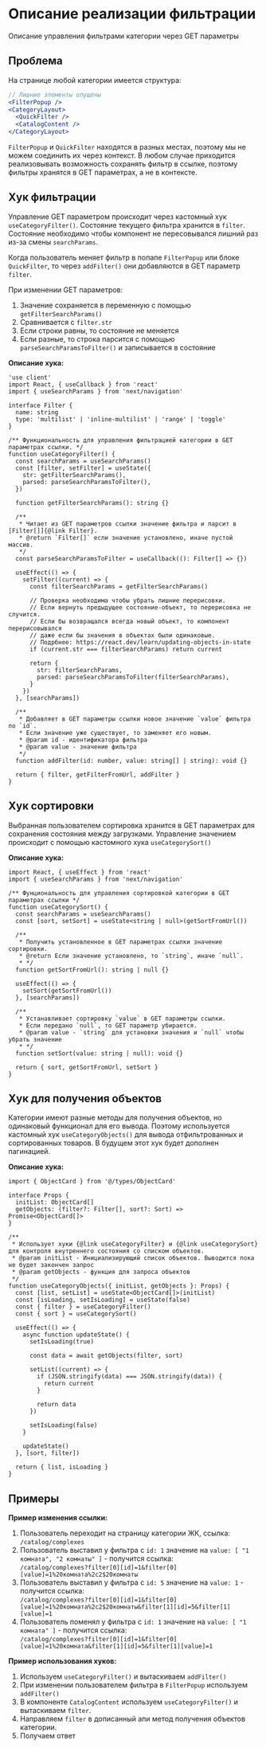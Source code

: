 # Описание реализации фильтрации

Описание управления фильтрами категории через GET параметры

## Проблема

На странице любой категории имеется структура:

```jsx
// Лишние элементы опущены
<FilterPopup />
<CategoryLayout>
  <QuickFilter />
  <CatalogContent />
</CategoryLayout>
```

`FilterPopup` и `QuickFilter` находятся в разных местах, поэтому мы не можем соединить их через контекст.
В любом случае приходится реализовывать возможность сохранять фильтр в ссылке,
поэтому фильтры хранятся в GET параметрах, а не в контексте.

## Хук фильтрации

Управление GET параметром происходит через кастомный хук `useCategoryFilter()`.
Состояние текущего фильтра хранится в `filter`. Состояние необходимо чтобы компонент не пересовывался лишний раз из-за
смены `searchParams`.

Когда пользователь меняет фильтр в попапе `FilterPopup` или блоке `QuickFilter`,
то через `addFilter()` они добавляются в GET параметр `filter`.

При изменении GET параметров:

1. Значение сохраняется в переменную с помощью `getFilterSearchParams()`
2. Сравнивается с `filter.str`
3. Если строки равны, то состояние не меняется
4. Если разные, то строка парсится с помощью `parseSearchParamsToFilter()` и записывается в состояние

**Описание хука:**

```tsx
'use client'
import React, { useCallback } from 'react'
import { useSearchParams } from 'next/navigation'

interface Filter {
  name: string
  type: 'multilist' | 'inline-multilist' | 'range' | 'toggle'
}

/** Функциональность для управления фильтрацией категории в GET параметрах ссылки. */
function useCategoryFilter() {
  const searchParams = useSearchParams()
  const [filter, setFilter] = useState({
    str: getFilterSearchParams(),
    parsed: parseSearchParamsToFilter(),
  })

  function getFilterSearchParams(): string {}

  /**
   * Читает из GET параметров ссылки значение фильтра и парсит в [Filter[]]{@link Filter}.
   * @return `Filter[]` если значение установлено, иначе пустой массив.
   */
  const parseSearchParamsToFilter = useCallback((): Filter[] => {})

  useEffect(() => {
    setFilter((current) => {
      const filterSearchParams = getFilterSearchParams()

      // Проверка необходима чтобы убрать лишние перерисовки.
      // Если вернуть предыдущее состояние-объект, то перерисовка не случится.
      // Если бы возвращался всегда новый объект, то компонент перерисовывался
      // даже если бы значения в объектах были одинаковые.
      // Подрбнее: https://react.dev/learn/updating-objects-in-state
      if (current.str === filterSearchParams) return current

      return {
        str: filterSearchParams,
        parsed: parseSearchParamsToFilter(filterSearchParams),
      }
    })
  }, [searchParams])

  /**
   * Добавляет в GET параметры ссылки новое значение `value` фильтра по `id`.
   * Если значение уже существует, то заменяет его новым.
   * @param id - идентификатора фильтра
   * @param value - значение фильтра
   */
  function addFilter(id: number, value: string[] | string): void {}

  return { filter, getFilterFromUrl, addFilter }
}
```

## Хук сортировки

Выбранная пользователем сортировка хранится в GET параметрах для сохранения состояния между загрузками.
Управление значением происходит с помощью кастомного хука `useCategorySort()`

**Описание хука:**

```tsx
import React, { useEffect } from 'react'
import { useSearchParams } from 'next/navigation'

/** Фунциональность для управления сортировкой категории в GET параметрах ссылки */
function useCategorySort() {
  const searchParams = useSearchParams()
  const [sort, setSort] = useState<string | null>(getSortFromUrl())

  /**
   * Получить установленное в GET параметрах ссылки значение сортировки.
   * @return Если значение установлено, то `string`, иначе `null`.
   * */
  function getSortFromUrl(): string | null {}

  useEffect(() => {
    setSort(getSortFromUrl())
  }, [searchParams])

  /**
   * Устанавливает сортировку `value` в GET параметры ссылки.
   * Если передано `null`, то GET параметр убирается.
   * @param value - `string` для установки значения и `null` чтобы убрать значение
   * */
  function setSort(value: string | null): void {}

  return { sort, getSortFromUrl, setSort }
}
```

## Хук для получения объектов

Категории имеют разные методы для получения объектов, но одинаковый функционал для его вывода.
Поэтому используется кастомный хук `useCategoryObjects()` для вывода отфильтрованных и сортированных товаров. В будущем
этот хук будет дополнен пагинацией.

**Описание хука:**

```tsx
import { ObjectCard } from '@/types/ObjectCard'

interface Props {
  initList: ObjectCard[]
  getObjects: (filter?: Filter[], sort?: Sort) => Promise<ObjectCard[]>
}

/**
 * Использует хуки {@link useCategoryFilter} и {@link useCategorySort} для контроля внутреннего состояния со списком объектов.
 * @param initList - Инициализирующий список объектов. Выводится пока не будет закончен запрос
 * @param getObjects - функция для запроса объектов
 */
function useCategoryObjects({ initList, getObjects }: Props) {
  const [list, setList] = useState<ObjectCard[]>(initList)
  const [isLoading, setIsLoading] = useState(false)
  const { filter } = useCategoryFilter()
  const { sort } = useCategorySort()

  useEffect(() => {
    async function updateState() {
      setIsLoading(true)

      const data = await getObjects(filter, sort)

      setList((current) => {
        if (JSON.stringify(data) === JSON.stringify(data)) {
          return current
        }

        return data
      })

      setIsLoading(false)
    }

    updateState()
  }, [sort, filter])

  return { list, isLoading }
}
```

## Примеры

**Пример изменения ссылки:**

1. Пользователь переходит на страницу категории ЖК, ссылка:<br>
   `/catalog/complexes`
2. Пользователь выставил у фильтра с `id: 1` значение на `value: [ "1 комната", "2 комнаты" ]` - получится ссылка:<br>
   `/catalog/complexes?filter[0][id]=1&filter[0][value]=1%20комната%2c2$20комнаты`
3. Пользователь выставил у фильтра с `id: 5` значение на `value: 1` - получится ссылка:<br>
   `/catalog/complexes?filter[0][id]=1&filter[0][value]=1%20комната%2c2$20комнаты&filter[1][id]=5&filter[1][value]=1`
4. Пользователь поменял у фильтра с `id: 1` значение на `value: [ "1 комната" ]` - получится ссылка:<br>
   `/catalog/complexes?filter[0][id]=1&filter[0][value]=1%20комната&filter[1][id]=5&filter[1][value]=1`

**Пример использования хуков:**

1. Используем `useCategoryFilter()` и вытаскиваем `addFilter()`
2. При изменении пользователем фильтра в `FilterPopup` используем `addFilter()`
3. В компоненте `CatalogContent` используем `useCategoryFilter()` и вытаскиваем `filter`.
4. Направляем `filter` в дописанный апи метод получения объектов категории.
5. Получаем ответ
